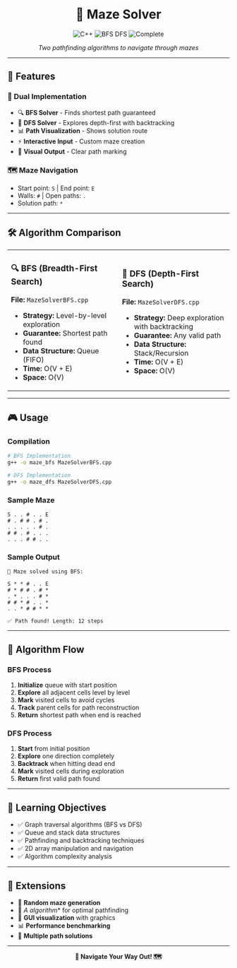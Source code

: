 <div align="center">

# 🧩 Maze Solver

<p>
  <img src="https://img.shields.io/badge/Language-C%2B%2B-00599C?style=for-the-badge&logo=cplusplus&logoColor=white" alt="C++">
  <img src="https://img.shields.io/badge/Algorithm-BFS_DFS-4CAF50?style=for-the-badge" alt="BFS DFS">
  <img src="https://img.shields.io/badge/Status-Complete-28a745?style=for-the-badge" alt="Complete">
</p>

*Two pathfinding algorithms to navigate through mazes*

</div>

---

## 🚀 Features

### 🎯 Dual Implementation
- 🔍 **BFS Solver** - Finds shortest path guaranteed
- 🌊 **DFS Solver** - Explores depth-first with backtracking
- 📊 **Path Visualization** - Shows solution route
- ⚡ **Interactive Input** - Custom maze creation
- 🎨 **Visual Output** - Clear path marking

### 🗺️ Maze Navigation
- Start point: `S` | End point: `E`
- Walls: `#` | Open paths: `.`
- Solution path: `*`

---

## 🛠️ Algorithm Comparison

<table>
<tr>
<td width="50%">

### 🔍 BFS (Breadth-First Search)
**File:** `MazeSolverBFS.cpp`

- **Strategy:** Level-by-level exploration
- **Guarantee:** Shortest path found
- **Data Structure:** Queue (FIFO)
- **Time:** O(V + E)
- **Space:** O(V)

</td>
<td width="50%">

### 🌊 DFS (Depth-First Search)
**File:** `MazeSolverDFS.cpp`

- **Strategy:** Deep exploration with backtracking
- **Guarantee:** Any valid path
- **Data Structure:** Stack/Recursion
- **Time:** O(V + E)
- **Space:** O(V)

</td>
</tr>
</table>

---

## 🎮 Usage

### Compilation
```bash
# BFS Implementation
g++ -o maze_bfs MazeSolverBFS.cpp

# DFS Implementation  
g++ -o maze_dfs MazeSolverDFS.cpp
```

### Sample Maze
```
S . . # . . E
# . # # . # .
. . . . . # .
# # . # . . .
. . . # # . .
```

### Sample Output
```
🧩 Maze solved using BFS:

S * * # . . E
# * # # . # *
. * . . . # *
# # * # . . *
. . * # # * *

✅ Path found! Length: 12 steps
```

---

## 🔄 Algorithm Flow

### BFS Process
1. **Initialize** queue with start position
2. **Explore** all adjacent cells level by level
3. **Mark** visited cells to avoid cycles
4. **Track** parent cells for path reconstruction
5. **Return** shortest path when end is reached

### DFS Process
1. **Start** from initial position
2. **Explore** one direction completely
3. **Backtrack** when hitting dead end
4. **Mark** visited cells during exploration
5. **Return** first valid path found

---

## 🎯 Learning Objectives

- ✅ Graph traversal algorithms (BFS vs DFS)
- ✅ Queue and stack data structures
- ✅ Pathfinding and backtracking techniques
- ✅ 2D array manipulation and navigation
- ✅ Algorithm complexity analysis

---

## 🔮 Extensions

- 🎲 **Random maze generation**
- 🏃 **A* algorithm** for optimal pathfinding
- 🎨 **GUI visualization** with graphics
- 📊 **Performance benchmarking**
- 🧭 **Multiple path solutions**

---

<div align="center">

**🧩 Navigate Your Way Out! 🗺️**

</div>